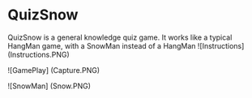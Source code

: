 # QuizSnow
QuizSnow is a general knowledge quiz game.
It works like a typical HangMan game, with a SnowMan instead of a HangMan
![Instructions]
(Instructions.PNG)

![GamePlay]
(Capture.PNG)

![SnowMan]
(Snow.PNG)
